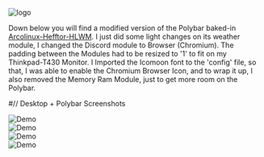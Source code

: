 ![logo](https://raw.githubusercontent.com/adi1090x/polybar-themes/master/previews/logo.png) <br />

Down below you will find a modified version of the Polybar baked-in [Arcolinux-Hefftor-HLWM](https://www.youtube.com/watch?v=iwWSqCDeWgk). 
I just did some light changes on its weather module, I changed the Discord module to Browser (Chromium).
The padding between the Modules had to be resized to '1' to fit on my Thinkpad-T430 Monitor.
I Imported the Icomoon font to the 'config' file, so that, I was able to enable the Chromium Browser Icon, 
and to wrap it up, I also removed the Memory Ram Module, just to get more room on the Polybar. <br />

#// Desktop + Polybar Screenshots

![Demo](https://i.imgur.com/pveWRoI.jpg) <br />
![Demo](https://i.imgur.com/szQaf0Z.jpg) <br />
![Demo](https://i.imgur.com/j9PV0Cj.jpg) <br />
![Demo](https://i.imgur.com/YPpJtqX.jpg) <br />
